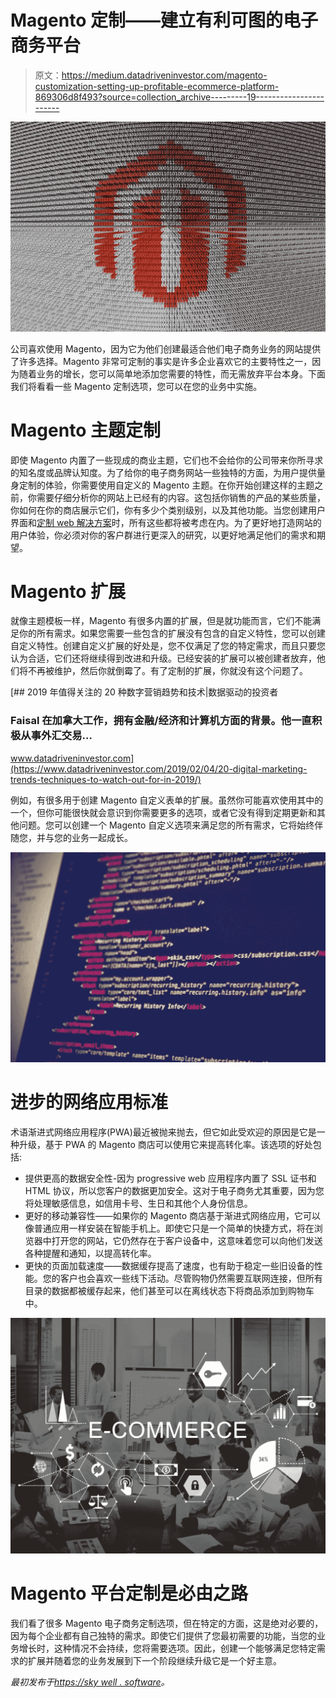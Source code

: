 # Magento 定制——建立有利可图的电子商务平台

> 原文：<https://medium.datadriveninvestor.com/magento-customization-setting-up-profitable-ecommerce-platform-869306d8f493?source=collection_archive---------19----------------------->

![](img/a0718bb70b34924aa829c7c02c3f0982.png)

公司喜欢使用 Magento，因为它为他们创建最适合他们电子商务业务的网站提供了许多选择。Magento 非常可定制的事实是许多企业喜欢它的主要特性之一，因为随着业务的增长，您可以简单地添加您需要的特性，而无需放弃平台本身。下面我们将看看一些 Magento 定制选项，您可以在您的业务中实施。

# Magento 主题定制

即使 Magento 内置了一些现成的商业主题，它们也不会给你的公司带来你所寻求的知名度或品牌认知度。为了给你的电子商务网站一些独特的方面，为用户提供量身定制的体验，你需要使用自定义的 Magento 主题。在你开始创建这样的主题之前，你需要仔细分析你的网站上已经有的内容。这包括你销售的产品的某些质量，你如何在你的商店展示它们，你有多少个类别级别，以及其他功能。当您创建用户界面和[定制 web 解决方案](https://skywell.software/web-development/)时，所有这些都将被考虑在内。为了更好地打造网站的用户体验，你必须对你的客户群进行更深入的研究，以更好地满足他们的需求和期望。

# Magento 扩展

就像主题模板一样，Magento 有很多内置的扩展，但是就功能而言，它们不能满足你的所有需求。如果您需要一些包含的扩展没有包含的自定义特性，您可以创建自定义特性。创建自定义扩展的好处是，您不仅满足了您的特定需求，而且只要您认为合适，它们还将继续得到改进和升级。已经安装的扩展可以被创建者放弃，他们将不再被维护，然后你就倒霉了。有了定制的扩展，你就没有这个问题了。

[](https://www.datadriveninvestor.com/2019/02/04/20-digital-marketing-trends-techniques-to-watch-out-for-in-2019/) [## 2019 年值得关注的 20 种数字营销趋势和技术|数据驱动的投资者

### Faisal 在加拿大工作，拥有金融/经济和计算机方面的背景。他一直积极从事外汇交易…

www.datadriveninvestor.com](https://www.datadriveninvestor.com/2019/02/04/20-digital-marketing-trends-techniques-to-watch-out-for-in-2019/) 

例如，有很多用于创建 Magento 自定义表单的扩展。虽然你可能喜欢使用其中的一个，但你可能很快就会意识到你需要更多的选项，或者它没有得到定期更新和其他问题。您可以创建一个 Magento 自定义选项来满足您的所有需求，它将始终伴随您，并与您的业务一起成长。

![](img/2da7db3b7dbfcf071573a3f33f7aaabd.png)

# 进步的网络应用标准

术语渐进式网络应用程序(PWA)最近被抛来抛去，但它如此受欢迎的原因是它是一种升级，基于 PWA 的 Magento 商店可以使用它来提高转化率。该选项的好处包括:

*   提供更高的数据安全性-因为 progressive web 应用程序内置了 SSL 证书和 HTML 协议，所以您客户的数据更加安全。这对于电子商务尤其重要，因为您将处理敏感信息，如信用卡号、生日和其他个人身份信息。
*   更好的移动兼容性——如果你的 Magento 商店基于渐进式网络应用，它可以像普通应用一样安装在智能手机上。即使它只是一个简单的快捷方式，将在浏览器中打开您的网站，它仍然存在于客户设备中，这意味着您可以向他们发送各种提醒和通知，以提高转化率。
*   更快的页面加载速度——数据缓存提高了速度，也有助于稳定一些旧设备的性能。您的客户也会喜欢一些线下活动。尽管购物仍然需要互联网连接，但所有目录的数据都被缓存起来，他们甚至可以在离线状态下将商品添加到购物车中。

![](img/365a5d6e1258ad3f5d6b24d73d84c549.png)

# Magento 平台定制是必由之路

我们看了很多 Magento 电子商务定制选项，但在特定的方面，这是绝对必要的，因为每个企业都有自己独特的需求。即使它们提供了您最初需要的功能，当您的业务增长时，这种情况不会持续，您将需要选项。因此，创建一个能够满足您特定需求的扩展并随着您的业务发展到下一个阶段继续升级它是一个好主意。

*最初发布于*[*https://sky well . software*](https://skywell.software/blog/magento-customization-setting-up-profitable-ecommerce-platform/)*。*